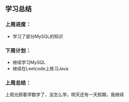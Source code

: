 ## 学习总结

### 上周进度：

* 学习了部分MySQL的知识



### 下周计划：

* 继续学习MySQL
* 继续在Leetcode上练习Java



### 上周总结：

上周光顾着学数学了，没怎么学。明天还有一天假期，我继续
